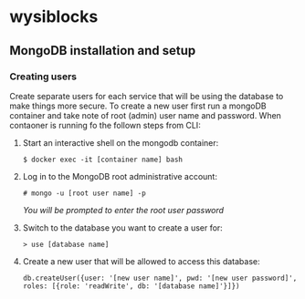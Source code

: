 # wysiblocks

## MongoDB installation and setup

### Creating users

Create separate users for each service that will be using the database to make things more secure. To create a new user first run a mongoDB container and take note of root (admin) user name and password. When contaoner is running fo the follown steps from CLI:

1. Start an interactive shell on the mongodb container:

   ```
   $ docker exec -it [container name] bash
   ```

2. Log in to the MongoDB root administrative account:

   ```
   # mongo -u [root user name] -p
   ```

   _You will be prompted to enter the root user password_

3. Switch to the database you want to create a user for:

   ```
   > use [database name]
   ```

4. Create a new user that will be allowed to access this database:

   ```
   db.createUser({user: '[new user name]', pwd: '[new user password]', roles: [{role: 'readWrite', db: '[database name]'}]})
   ```
